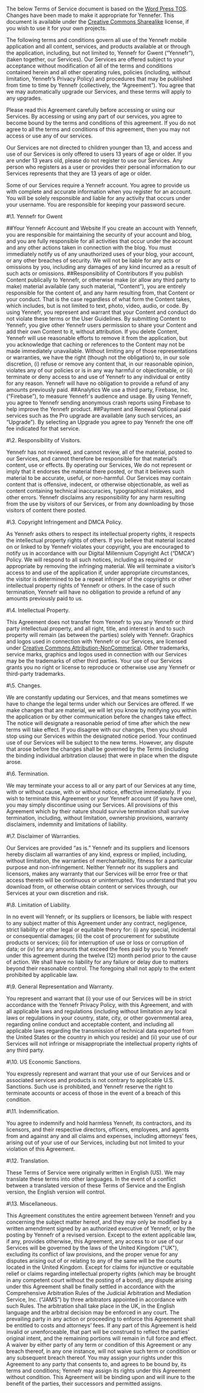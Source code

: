 The below Terms of Service document is based on the [Word Press TOS](https://en.wordpress.com/tos/). Changes have been made to make it appropriate for Yennefer. This document is available under the [Creative Commons Sharealike](https://creativecommons.org/licenses/by-sa/4.0/) license, if you wish to use it for your own projects.

The following terms and conditions govern all use of the Yennefr mobile application and all content, services, and products available at or through the application, including, but not limited to, Yennefr for Gwent (“Yennefr”), (taken together, our Services). Our Services are offered subject to your acceptance without modification of all of the terms and conditions contained herein and all other operating rules, policies (including, without limitation, Yennefr’s Privacy Policy) and procedures that may be published from time to time by Yennefr (collectively, the “Agreement”). You agree that we may automatically upgrade our Services, and these terms will apply to any upgrades.

Please read this Agreement carefully before accessing or using our Services. By accessing or using any part of our services, you agree to become bound by the terms and conditions of this agreement. If you do not agree to all the terms and conditions of this agreement, then you may not access or use any of our services.

Our Services are not directed to children younger than 13, and access and use of our Services is only offered to users 13 years of age or older. If you are under 13 years old, please do not register to use our Services. Any person who registers as a user or provides their personal information to our Services represents that they are 13 years of age or older.

Some of our Services require a Yennefr account. You agree to provide us with complete and accurate information when you register for an account. You will be solely responsible and liable for any activity that occurs under your username. You are responsible for keeping your password secure.

#\1. Yennefr for Gwent

##Your Yennefr Account and Website
If you create an account with Yennefr, you are responsible for maintaining the security of your account and blog, and you are fully responsible for all activities that occur under the account and any other actions taken in connection with the blog. You must immediately notify us of any unauthorized uses of your blog, your account, or any other breaches of security. We will not be liable for any acts or omissions by you, including any damages of any kind incurred as a result of such acts or omissions.
##Responsibility of Contributors
 If you publish Content publically to Yennefr, or otherwise make (or allow any third party to make) material available (any such material, “Content”), you are entirely responsible for the content of, and any harm resulting from, that Content or your conduct. That is the case regardless of what form the Content takes, which includes, but is not limited to text, photo, video, audio, or code. By using Yennefr, you represent and warrant that your Content and conduct do not violate these terms or the User Guidelines. By submitting Content to Yennefr, you give other Yennefr users permission to share your Content and add their own Content to it, without attribution. If you delete Content, Yennefr will use reasonable efforts to remove it from the application, but you acknowledge that caching or references to the Content may not be made immediately unavailable. Without limiting any of those representations or warranties, we have the right (though not the obligation) to, in our sole discretion, (i) refuse or remove any content that, in our reasonable opinion, violates any of our policies or is in any way harmful or objectionable, or (ii) terminate or deny access to and use of Yennefr to any individual or entity for any reason. Yennefr will have no obligation to provide a refund of any amounts previously paid.
##Analytics
We use a third party, Firebase, Inc. (“Firebase”), to measure Yennefr's audience and usage. By using Yennefr, you agree to Yennefr sending anonymous crash reports using Firebase to help improve the Yennefr product.
##Payment and Renewal
Optional paid services such as the Pro upgrade are available (any such services, an “Upgrade”). By selecting an Upgrade you agree to pay Yennefr the one off fee indicated for that service.

#\2. Responsibility of Visitors.

Yennefr has not reviewed, and cannot review, all of the material, posted to our Services, and cannot therefore be responsible for that material’s content, use or effects. By operating our Services, We do not represent or imply that it endorses the material there posted, or that it believes such material to be accurate, useful, or non-harmful. Our Services may contain content that is offensive, indecent, or otherwise objectionable, as well as content containing technical inaccuracies, typographical mistakes, and other errors. Yennefr disclaims any responsibility for any harm resulting from the use by visitors of our Services, or from any downloading by those visitors of content there posted.

#\3. Copyright Infringement and DMCA Policy.

As Yennefr asks others to respect its intellectual property rights, it respects the intellectual property rights of others. If you believe that material located on or linked to by Yennefr violates your copyright, you are encouraged to notify us in accordance with our Digital Millennium Copyright Act (“DMCA”) Policy. We will respond to all such notices, including as required or appropriate by removing the infringing material. We will terminate a visitor’s access to and use of the application if, under appropriate circumstances, the visitor is determined to be a repeat infringer of the copyrights or other intellectual property rights of Yennefr or others. In the case of such termination, Yennefr will have no obligation to provide a refund of any amounts previously paid to us.

#\4. Intellectual Property.

This Agreement does not transfer from Yennefr to you any Yennefr or third party intellectual property, and all right, title, and interest in and to such property will remain (as between the parties) solely with Yennefr. Graphics and logos used in connection with Yennefr or our Services, are licensed under [Creative Commons Attribution-NonCommerical](https://creativecommons.org/licenses/by-nc/4.0/). Other trademarks, service marks, graphics and logos used in connection with our Services may be the trademarks of other third parties. Your use of our Services grants you no right or license to reproduce or otherwise use any Yennefr or third-party trademarks.

#\5. Changes.

We are constantly updating our Services, and that means sometimes we have to change the legal terms under which our Services are offered. If we make changes that are material, we will let you know by notifying you within the application or by other communication before the changes take effect. The notice will designate a reasonable period of time after which the new terms will take effect. If you disagree with our changes, then you should stop using our Services within the designated notice period. Your continued use of our Services will be subject to the new terms. However, any dispute that arose before the changes shall be governed by the Terms (including the binding individual arbitration clause) that were in place when the dispute arose.

#\6. Termination.

We may terminate your access to all or any part of our Services at any time, with or without cause, with or without notice, effective immediately. If you wish to terminate this Agreement or your Yennefr account (if you have one), you may simply discontinue using our Services. All provisions of this Agreement which by their nature should survive termination shall survive termination, including, without limitation, ownership provisions, warranty disclaimers, indemnity and limitations of liability. 

#\7. Disclaimer of Warranties.

Our Services are provided “as is.” Yennefr and its suppliers and licensors hereby disclaim all warranties of any kind, express or implied, including, without limitation, the warranties of merchantability, fitness for a particular purpose and non-infringement. Neither Yennefr nor its suppliers and licensors, makes any warranty that our Services will be error free or that access thereto will be continuous or uninterrupted. You understand that you download from, or otherwise obtain content or services through, our Services at your own discretion and risk.

#\8. Limitation of Liability.

In no event will Yennefr, or its suppliers or licensors, be liable with respect to any subject matter of this Agreement under any contract, negligence, strict liability or other legal or equitable theory for: (i) any special, incidental or consequential damages; (ii) the cost of procurement for substitute products or services; (iii) for interruption of use or loss or corruption of data; or (iv) for any amounts that exceed the fees paid by you to Yennefr under this agreement during the twelve (12) month period prior to the cause of action. We shall have no liability for any failure or delay due to matters beyond their reasonable control. The foregoing shall not apply to the extent prohibited by applicable law.

#\9. General Representation and Warranty.

You represent and warrant that (i) your use of our Services will be in strict accordance with the Yennefr Privacy Policy, with this Agreement, and with all applicable laws and regulations (including without limitation any local laws or regulations in your country, state, city, or other governmental area, regarding online conduct and acceptable content, and including all applicable laws regarding the transmission of technical data exported from the United States or the country in which you reside) and (ii) your use of our Services will not infringe or misappropriate the intellectual property rights of any third party.

#\10. US Economic Sanctions.

You expressly represent and warrant that your use of our Services and or associated services and products is not contrary to applicable U.S. Sanctions. Such use is prohibited, and Yennefr reserve the right to terminate accounts or access of those in the event of a breach of this condition.

#\11. Indemnification.

You agree to indemnify and hold harmless Yennefr, its contractors, and its licensors, and their respective directors, officers, employees, and agents from and against any and all claims and expenses, including attorneys’ fees, arising out of your use of our Services, including but not limited to your violation of this Agreement.

#\12. Translation.

These Terms of Service were originally written in English (US). We may translate these terms into other languages. In the event of a conflict between a translated version of these Terms of Service and the English version, the English version will control.

#\13. Miscellaneous.

This Agreement constitutes the entire agreement between Yennefr and you concerning the subject matter hereof, and they may only be modified by a written amendment signed by an authorized executive of Yennefr, or by the posting by Yennefr of a revised version. Except to the extent applicable law, if any, provides otherwise, this Agreement, any access to or use of our Services will be governed by the laws of the United Kingdom ("UK"), excluding its conflict of law provisions, and the proper venue for any disputes arising out of or relating to any of the same will be the courts located in the United Kingdom. Except for claims for injunctive or equitable relief or claims regarding intellectual property rights (which may be brought in any competent court without the posting of a bond), any dispute arising under this Agreement shall be finally settled in accordance with the Comprehensive Arbitration Rules of the Judicial Arbitration and Mediation Service, Inc. (“JAMS”) by three arbitrators appointed in accordance with such Rules. The arbitration shall take place in the UK, in the English language and the arbitral decision may be enforced in any court. The prevailing party in any action or proceeding to enforce this Agreement shall be entitled to costs and attorneys’ fees. If any part of this Agreement is held invalid or unenforceable, that part will be construed to reflect the parties’ original intent, and the remaining portions will remain in full force and effect. A waiver by either party of any term or condition of this Agreement or any breach thereof, in any one instance, will not waive such term or condition or any subsequent breach thereof. You may assign your rights under this Agreement to any party that consents to, and agrees to be bound by, its terms and conditions; Yennefr may assign its rights under this Agreement without condition. This Agreement will be binding upon and will inure to the benefit of the parties, their successors and permitted assigns.
